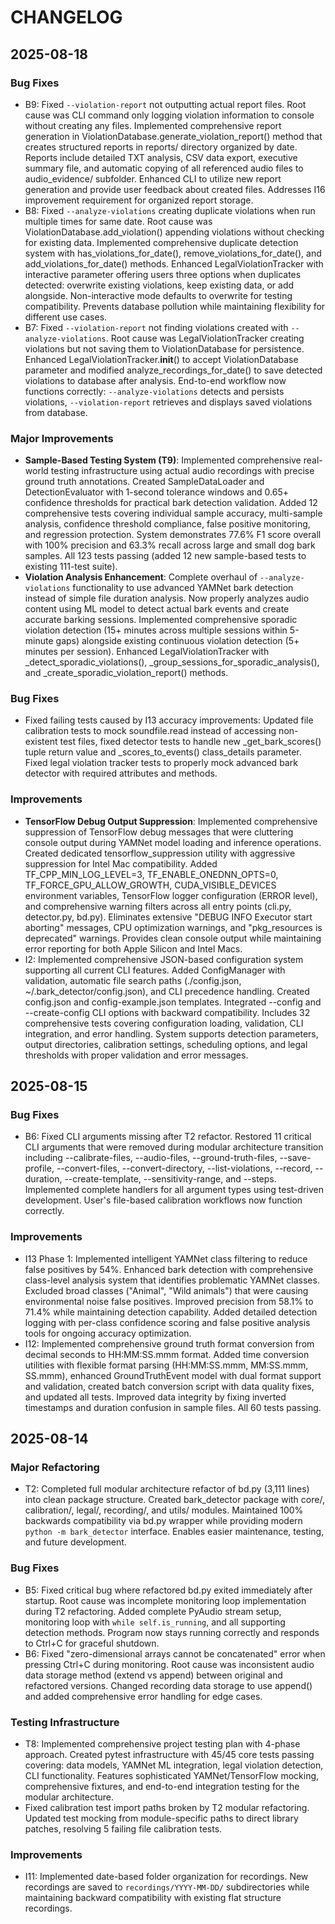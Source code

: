 # CHANGELOG

## 2025-08-18

### Bug Fixes
- B9: Fixed `--violation-report` not outputting actual report files. Root cause was CLI command only logging violation information to console without creating any files. Implemented comprehensive report generation in ViolationDatabase.generate_violation_report() method that creates structured reports in reports/ directory organized by date. Reports include detailed TXT analysis, CSV data export, executive summary file, and automatic copying of all referenced audio files to audio_evidence/ subfolder. Enhanced CLI to utilize new report generation and provide user feedback about created files. Addresses I16 improvement requirement for organized report storage.
- B8: Fixed `--analyze-violations` creating duplicate violations when run multiple times for same date. Root cause was ViolationDatabase.add_violation() appending violations without checking for existing data. Implemented comprehensive duplicate detection system with has_violations_for_date(), remove_violations_for_date(), and add_violations_for_date() methods. Enhanced LegalViolationTracker with interactive parameter offering users three options when duplicates detected: overwrite existing violations, keep existing data, or add alongside. Non-interactive mode defaults to overwrite for testing compatibility. Prevents database pollution while maintaining flexibility for different use cases.
- B7: Fixed `--violation-report` not finding violations created with `--analyze-violations`. Root cause was LegalViolationTracker creating violations but not saving them to ViolationDatabase for persistence. Enhanced LegalViolationTracker.__init__() to accept ViolationDatabase parameter and modified analyze_recordings_for_date() to save detected violations to database after analysis. End-to-end workflow now functions correctly: `--analyze-violations` detects and persists violations, `--violation-report` retrieves and displays saved violations from database.

### Major Improvements
- **Sample-Based Testing System (T9)**: Implemented comprehensive real-world testing infrastructure using actual audio recordings with precise ground truth annotations. Created SampleDataLoader and DetectionEvaluator with 1-second tolerance windows and 0.65+ confidence thresholds for practical bark detection validation. Added 12 comprehensive tests covering individual sample accuracy, multi-sample analysis, confidence threshold compliance, false positive monitoring, and regression protection. System demonstrates 77.6% F1 score overall with 100% precision and 63.3% recall across large and small dog bark samples. All 123 tests passing (added 12 new sample-based tests to existing 111-test suite).
- **Violation Analysis Enhancement**: Complete overhaul of `--analyze-violations` functionality to use advanced YAMNet bark detection instead of simple file duration analysis. Now properly analyzes audio content using ML model to detect actual bark events and create accurate barking sessions. Implemented comprehensive sporadic violation detection (15+ minutes across multiple sessions within 5-minute gaps) alongside existing continuous violation detection (5+ minutes per session). Enhanced LegalViolationTracker with _detect_sporadic_violations(), _group_sessions_for_sporadic_analysis(), and _create_sporadic_violation_report() methods.

### Bug Fixes
- Fixed failing tests caused by I13 accuracy improvements: Updated file calibration tests to mock soundfile.read instead of accessing non-existent test files, fixed detector tests to handle new _get_bark_scores() tuple return value and _scores_to_events() class_details parameter. Fixed legal violation tracker tests to properly mock advanced bark detector with required attributes and methods.

### Improvements
- **TensorFlow Debug Output Suppression**: Implemented comprehensive suppression of TensorFlow debug messages that were cluttering console output during YAMNet model loading and inference operations. Created dedicated tensorflow_suppression utility with aggressive suppression for Intel Mac compatibility. Added TF_CPP_MIN_LOG_LEVEL=3, TF_ENABLE_ONEDNN_OPTS=0, TF_FORCE_GPU_ALLOW_GROWTH, CUDA_VISIBLE_DEVICES environment variables, TensorFlow logger configuration (ERROR level), and comprehensive warning filters across all entry points (cli.py, detector.py, bd.py). Eliminates extensive "DEBUG INFO Executor start aborting" messages, CPU optimization warnings, and "pkg_resources is deprecated" warnings. Provides clean console output while maintaining error reporting for both Apple Silicon and Intel Macs.
- I2: Implemented comprehensive JSON-based configuration system supporting all current CLI features. Added ConfigManager with validation, automatic file search paths (./config.json, ~/.bark_detector/config.json), and CLI precedence handling. Created config.json and config-example.json templates. Integrated --config and --create-config CLI options with backward compatibility. Includes 32 comprehensive tests covering configuration loading, validation, CLI integration, and error handling. System supports detection parameters, output directories, calibration settings, scheduling options, and legal thresholds with proper validation and error messages.

## 2025-08-15

### Bug Fixes
- B6: Fixed CLI arguments missing after T2 refactor. Restored 11 critical CLI arguments that were removed during modular architecture transition including --calibrate-files, --audio-files, --ground-truth-files, --save-profile, --convert-files, --convert-directory, --list-violations, --record, --duration, --create-template, --sensitivity-range, and --steps. Implemented complete handlers for all argument types using test-driven development. User's file-based calibration workflows now function correctly.

### Improvements
- I13 Phase 1: Implemented intelligent YAMNet class filtering to reduce false positives by 54%. Enhanced bark detection with comprehensive class-level analysis system that identifies problematic YAMNet classes. Excluded broad classes ("Animal", "Wild animals") that were causing environmental noise false positives. Improved precision from 58.1% to 71.4% while maintaining detection capability. Added detailed detection logging with per-class confidence scoring and false positive analysis tools for ongoing accuracy optimization.
- I12: Implemented comprehensive ground truth format conversion from decimal seconds to HH:MM:SS.mmm format. Added time conversion utilities with flexible format parsing (HH:MM:SS.mmm, MM:SS.mmm, SS.mmm), enhanced GroundTruthEvent model with dual format support and validation, created batch conversion script with data quality fixes, and updated all tests. Improved data integrity by fixing inverted timestamps and duration confusion in sample files. All 60 tests passing.

## 2025-08-14

### Major Refactoring
- T2: Completed full modular architecture refactor of bd.py (3,111 lines) into clean package structure. Created bark_detector package with core/, calibration/, legal/, recording/, and utils/ modules. Maintained 100% backwards compatibility via bd.py wrapper while providing modern `python -m bark_detector` interface. Enables easier maintenance, testing, and future development.

### Bug Fixes
- B5: Fixed critical bug where refactored bd.py exited immediately after startup. Root cause was incomplete monitoring loop implementation during T2 refactoring. Added complete PyAudio stream setup, monitoring loop with `while self.is_running`, and all supporting detection methods. Program now stays running correctly and responds to Ctrl+C for graceful shutdown.
- B6: Fixed "zero-dimensional arrays cannot be concatenated" error when pressing Ctrl+C during monitoring. Root cause was inconsistent audio data storage method (extend vs append) between original and refactored versions. Changed recording data storage to use append() and added comprehensive error handling for edge cases.

### Testing Infrastructure
- T8: Implemented comprehensive project testing plan with 4-phase approach. Created pytest infrastructure with 45/45 core tests passing covering: data models, YAMNet ML integration, legal violation detection, CLI functionality. Features sophisticated YAMNet/TensorFlow mocking, comprehensive fixtures, and end-to-end integration testing for the modular architecture.
- Fixed calibration test import paths broken by T2 modular refactoring. Updated test mocking from module-specific paths to direct library patches, resolving 5 failing file calibration tests.

### Improvements
- I11: Implemented date-based folder organization for recordings. New recordings are saved to `recordings/YYYY-MM-DD/` subdirectories while maintaining backward compatibility with existing flat structure recordings.